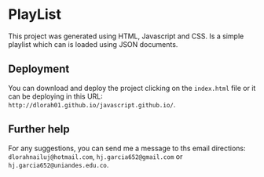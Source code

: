 # PlayList
This project was generated using HTML, Javascript and CSS. Is a simple playlist which can is loaded using JSON documents.

## Deployment

You can download and deploy the project clicking on the `index.html` file or it can be deploying in this URL: `http://dlorah01.github.io/javascript.github.io/`.

## Further help

For any suggestions, you can send me a message to ths email directions: `dlorahnailuj@hotmail.com`, `hj.garcia652@gmail.com` or `hj.garcia652@uniandes.edu.co`.

